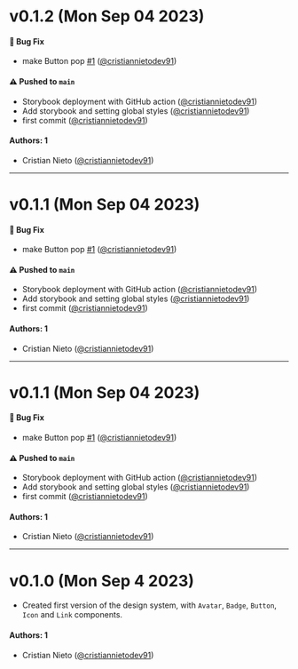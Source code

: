 # v0.1.2 (Mon Sep 04 2023)

#### 🐛 Bug Fix

- make Button pop [#1](https://github.com/cristiannietodev91/ui-forms-cs/pull/1) ([@cristiannietodev91](https://github.com/cristiannietodev91))

#### ⚠️ Pushed to `main`

- Storybook deployment with GitHub action ([@cristiannietodev91](https://github.com/cristiannietodev91))
- Add storybook and setting global styles ([@cristiannietodev91](https://github.com/cristiannietodev91))
- first commit ([@cristiannietodev91](https://github.com/cristiannietodev91))

#### Authors: 1

- Cristian Nieto ([@cristiannietodev91](https://github.com/cristiannietodev91))

---

# v0.1.1 (Mon Sep 04 2023)

#### 🐛 Bug Fix

- make Button pop [#1](https://github.com/cristiannietodev91/ui-forms-cs/pull/1) ([@cristiannietodev91](https://github.com/cristiannietodev91))

#### ⚠️ Pushed to `main`

- Storybook deployment with GitHub action ([@cristiannietodev91](https://github.com/cristiannietodev91))
- Add storybook and setting global styles ([@cristiannietodev91](https://github.com/cristiannietodev91))
- first commit ([@cristiannietodev91](https://github.com/cristiannietodev91))

#### Authors: 1

- Cristian Nieto ([@cristiannietodev91](https://github.com/cristiannietodev91))

---

# v0.1.1 (Mon Sep 04 2023)

#### 🐛 Bug Fix

- make Button pop [#1](https://github.com/cristiannietodev91/ui-forms-cs/pull/1) ([@cristiannietodev91](https://github.com/cristiannietodev91))

#### ⚠️ Pushed to `main`

- Storybook deployment with GitHub action ([@cristiannietodev91](https://github.com/cristiannietodev91))
- Add storybook and setting global styles ([@cristiannietodev91](https://github.com/cristiannietodev91))
- first commit ([@cristiannietodev91](https://github.com/cristiannietodev91))

#### Authors: 1

- Cristian Nieto ([@cristiannietodev91](https://github.com/cristiannietodev91))

---

# v0.1.0 (Mon Sep 4 2023)

- Created first version of the design system, with `Avatar`, `Badge`, `Button`, `Icon` and `Link` components.

#### Authors: 1

- Cristian Nieto ([@cristiannietodev91](https://github.com/cristiannietodev91))
